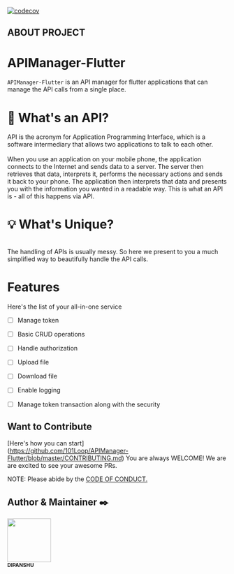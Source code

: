[![codecov](https://codecov.io/gh/101Loop/APIManager-Flutter/branch/master/graph/badge.svg?token=770R0EZKQG)](undefined)
## ABOUT PROJECT

# APIManager-Flutter
`APIManager-Flutter` is an API manager for flutter applications that can manage
the API calls from a single place.<br>

# 🔮 What's an API?
  API is the acronym for Application Programming Interface, which is a software intermediary that allows two applications to talk to each other.<br> 
<br>  When you use an application on your mobile phone, the application connects to the Internet and sends data to a server. The server then retrieves that data, interprets it, performs the necessary actions and sends it back to your phone. The application then interprets that data and presents you with the information you wanted in a readable way. This is what an API is - all of this happens via API.<br>


# 💡 What's Unique?
<br> The handling of APIs is usually messy. So here we present to you a much simplified way to beautifully handle the API calls.

# Features
 Here's the list of your all-in-one service
- [ ] Manage token 
- [ ] Basic CRUD operations
- [ ] Handle authorization
- [ ] Upload file
- [ ] Download file
- [ ] Enable logging
- [ ] Manage token transaction along with the security


## Want to Contribute
[Here's how you can start]<br>(https://github.com/101Loop/APIManager-Flutter/blob/master/CONTRIBUTING.md)
You are always WELCOME! We are are excited to see your awesome PRs.

 NOTE: Please abide by the [CODE OF CONDUCT.](https://github.com/101Loop/APIManager-Flutter/blob/master/CODE_OF_CONDUCT.md)



## Author & Maintainer ✒️
 <td align="center"><a href="https://github.com/iamdipanshusingh"><img src="https://avatars3.githubusercontent.com/u/38358260?s=400&u=87bb5fe8efc842752dd8b192dc9d866864eaf4a4&v=4" width="100px;" alt=""/><br /><sub><b><td align = "center">DIPANSHU</b></td></sub></a><br /></td>

